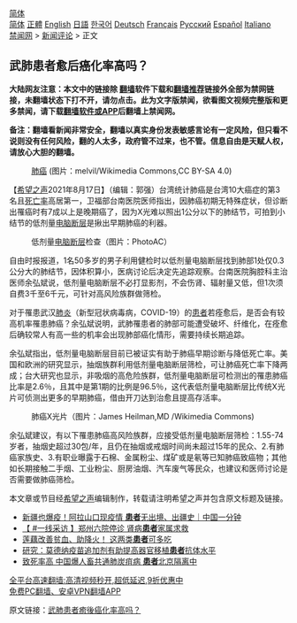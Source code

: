  <!-- 面包屑导航 --> <div class="breadcrumb"><!-- GTranslate: https://gtranslate.io/ -->  <div class="switcher notranslate">  <div class="selected">  <a href="#" onclick="return false;"> 简体</a>  </div>  <div class="option">  <a href="https://www.bannedbook.org" onclick="doGTranslate('zh-CN|zh-CN');jQuery('div.switcher div.selected a').html(jQuery(this).html());return false;" title="简体中文" class="nturl selected"> 简体</a>  <a href="https://www.bannedbook.org/zh-tw/" onclick="doGTranslate('zh-CN|zh-TW');jQuery('div.switcher div.selected a').html(jQuery(this).html());return false;" title="繁體中文" class="nturl"> 正體</a>  <a href="https://www.bannedbook.org/en/" onclick="doGTranslate('zh-CN|en');jQuery('div.switcher div.selected a').html(jQuery(this).html());return false;" title="English" class="nturl"> English</a>  <a href="https://www.bannedbook.org/ja/" onclick="doGTranslate('zh-CN|ja');jQuery('div.switcher div.selected a').html(jQuery(this).html());return false;" title="日本語" class="nturl"> 日語</a>  <a href="https://www.bannedbook.org/ko/" onclick="doGTranslate('zh-CN|ko');jQuery('div.switcher div.selected a').html(jQuery(this).html());return false;" title="한국어" class="nturl"> 한국어</a>  <a href="https://www.bannedbook.org/de/" onclick="doGTranslate('zh-CN|de');jQuery('div.switcher div.selected a').html(jQuery(this).html());return false;" title="Deutsch" class="nturl"> Deutsch</a>  <a href="https://www.bannedbook.org/fr/" onclick="doGTranslate('zh-CN|fr');jQuery('div.switcher div.selected a').html(jQuery(this).html());return false;" title="Français" class="nturl"> Français</a>  <a href="https://www.bannedbook.org/ru/" onclick="doGTranslate('zh-CN|ru');jQuery('div.switcher div.selected a').html(jQuery(this).html());return false;" title="Русский" class="nturl"> Русский</a>  <a href="https://www.bannedbook.org/es/" onclick="doGTranslate('zh-CN|es');jQuery('div.switcher div.selected a').html(jQuery(this).html());return false;" title="Español" class="nturl"> Español</a>  <a href="https://www.bannedbook.org/it/" onclick="doGTranslate('zh-CN|it');jQuery('div.switcher div.selected a').html(jQuery(this).html());return false;" title="Italiano" class="nturl"> Italiano</a>  </div>  </div>      <div class='breadcrumb-sub'><!-- Breadcrumb NavXT 6.3.0 --> <a href="https://www.bannedbook.org/" class="home">禁闻网</a> &gt; <a href="https://www.bannedbook.org/bnews/comments/" class="category">新闻评论</a> &gt; 正文</div></div><h2>武肺患者愈后癌化率高吗？</h2> <p class="notice"><b>大陆网友注意：本文中的链接除 <a href="https://github.com/bannedbook/fanqiang" >翻墙</a>软件下载和<a href="https://github.com/killgcd/justmysocks/blob/master/README.md">翻墙推荐</a>链接外全部为禁网链接，未翻墙状态下打不开，请勿点击。此为文字版禁闻，欲看图文视频完整版和更多禁闻，请下载<a href="https://github.com/bannedbook/fanqiang">翻墙软件或APP</a>后翻墙上禁闻网。</p><p>备注：翻墙看新闻非常安全，翻墙以真实身份发表敏感言论有一定风险，但只看不说则没有任何风险，翻的人太多，政府管不过来，也不管。信息自由是天赋人权，请放心大胆的翻墙。</b></p>  <div class="entry"> <figure> <p><figcaption><a href="https://www.bannedbook.org/bnews/tag/%e8%82%ba%e7%99%8c/" class="st_tag internal_tag" rel="tag" title="标签 肺癌 下的日志">肺癌</a> (图片：melvil/Wikimedia Commons,CC BY-SA 4.0)   </figcaption></figure> <p>【<span class='wp_keywordlink_affiliate'><a href="https://www.soundofhope.org" title="希望之声" target="_blank">希望之声</a></span>2021年8月17日】（编辑：郭强）台湾统计肺癌是台湾10大癌症的第3名且<a href="https://www.bannedbook.org/bnews/tag/%E6%AD%BB%E4%BA%A1%E7%8E%87/" class="st_tag internal_tag" rel="tag" title="标签 死亡率 下的日志">死亡率</a>高居第一，卫福部台南医院医师指出，因肺癌初期无特殊症状，但诊断出罹癌时有7成以上是晚期癌了，因为X光难以照出1公分以下的肺结节，可拍到小结节的低剂量<a href="https://www.bannedbook.org/bnews/tag/%E7%94%B5%E8%84%91%E6%96%AD%E5%B1%82/" class="st_tag internal_tag" rel="tag" title="标签 电脑断层 下的日志">电脑断层</a>是揪出早期肺癌的利器。</p> <figure><figcaption>低剂量<a href="https://www.bannedbook.org/bnews/tag/%e7%94%b5%e8%84%91/" class="st_tag internal_tag" rel="tag" title="标签 电脑 下的日志">电脑</a><a href="https://www.bannedbook.org/bnews/tag/%E6%96%AD%E5%B1%82/" class="st_tag internal_tag" rel="tag" title="标签 断层 下的日志">断层</a>检查（图片：PhotoAC）</figcaption></figure> <p>自由时报报道，1名50多岁的男子利用健检时以低剂量电脑断层找到肺部1处仅0.3公分大的肺结节，因体积算小，医病讨论后决定先追踪观察。台南医院胸腔科主治医师余弘斌说，低剂量电脑断层不必打显影剂，不会伤肾、辐射量又低，但1次须自费3千至6千元，可针对高风险族群做筛检。</p>  <p>对于罹患武汉<a href="https://www.bannedbook.org/bnews/tag/%e8%82%ba%e7%82%8e/" class="st_tag internal_tag" rel="tag" title="标签 肺炎 下的日志">肺炎</a>（新型冠状病毒病，COVID-19）的<a href="https://www.bannedbook.org/bnews/tag/%E6%82%A3%E8%80%85/" class="st_tag internal_tag" rel="tag" title="标签 患者 下的日志">患者</a>若痊愈后，是否会有较高机率罹患肺癌？余弘斌说明，武肺罹患者的肺部可能遭受破坏、纤维化，在痊愈后确较常人有高一些的机率会出现肺部癌化情形，需要持续长期追踪。</p> <p>余弘斌指出，低剂量电脑断层目前已被证实有助于肺癌早期诊断与降低死亡率。美国和欧洲的研究显示，抽烟族群利用低剂量电脑断层筛检，可让肺癌死亡率下降两成；台大研究也显示，非吸烟的高危险族群，低剂量电脑断层可检测出的罹患肺癌比率是2.6％，且其中是第1期的比例是96.5％，这代表低剂量电脑断层比传统X光片可侦测出更多的早期肺癌，借由开刀达到治愈且提高存活率。</p>  <figure><figcaption>肺癌X光片（图片：James Heilman,MD /Wikimedia Commons)</figcaption></figure> <p>余弘斌建议，有以下罹患肺癌高风险族群，应接受低剂量电脑断层筛检：1.55-74岁者，抽烟史超过30包/年，且仍在抽烟或戒烟时间尚未超过15年的民众、2.有肺癌家族史、3.有职业曝露于石棉、金属粉尘、煤矿或是氡等已知肺癌致癌物；其他如长期接触二手烟、工业粉尘、厨房油烟、汽车废气等民众，也建议和医师讨论是否需要做肺癌筛检。</p> <p>本文章或节目经<a href="https://www.bannedbook.org/bnews/tag/%e5%b8%8c%e6%9c%9b%e4%b9%8b%e5%a3%b0/" class="st_tag internal_tag" rel="tag" title="标签 希望之声 下的日志">希望之声</a>编辑制作，转载请注明希望之声并包含原文标题及链接。 </p>  <ul class='op-related-articles' title='相关阅读'> <li><a href='https://www.bannedbook.org/bnews/taiwannews/20210816/1607403.html' target='_blank'>新疆也爆疫！阿拉山口现疫情 <b>患者</b>无出境、出疆史｜中国一分钟</a></li> <li><a href='https://www.bannedbook.org/bnews/bannedvideo/20210816/1607263.html' target='_blank'>【 #一线采访 】郑州六院停诊 肾病<b>患者</b>家属求救</a></li> <li><a href='https://www.bannedbook.org/bnews/comments/20210814/1606355.html' target='_blank'>莲藕改善贫血、助降火！ 这两类<b>患者</b>可多吃</a></li> <li><a href='https://www.bannedbook.org/bnews/baitai/20210812/1605189.html' target='_blank'>研究：莫德纳疫苗追加剂有助提高器官移植<b>患者</b>抗体水平</a></li> <li><a href='https://www.bannedbook.org/bnews/bannedvideo/20210811/1604440.html' target='_blank'>致死率高 中国爆人畜共通肺炭疽病 <b>患者</b>北京隔离中</a></li> </ul> <p class="texttj"> <a href="https://github.com/bannedbook/fanqiang/wiki/V2ray%E6%9C%BA%E5%9C%BA" target="_blank">全平台高速翻墙:高清视频秒开,超低延迟,9折优惠中</a><br/> <a href="https://github.com/bannedbook/fanqiang/wiki/%E7%A6%81%E9%97%BB%E7%BD%91%E5%AE%89%E5%8D%93%E7%BF%BB%E5%A2%99%E6%96%B0%E9%97%BBAPP" target="_blank">免费PC翻墙、安卓VPN翻墙APP</a></p><p>原文链接：<a class="src_link"  href="https://www.soundofhope.org/post/534830" target="_blank">武肺患者癒後癌化率高吗？</a></p> <a name='sharetosocial'></a>  <div style="margin-bottom:5px;padding-bottom:5px;clear:both"> <div id="archive-pix-1" class="banner-ads"> <!-- AuctionX Display platform tag START --> <div id="26318x728x90x621x_ADSLOT2" clicktrack="%%CLICK_URL_ESC%%"></div> <!-- AuctionX Display platform tag END --> </div> <div id="archive-pix-2" class="banner-ads"> <!-- AuctionX Display platform tag START --> <div id="26315x300x250x621x_ADSLOT2" clicktrack="%%CLICK_URL_ESC%%"></div> <!-- AuctionX Display platform tag END --> </div> </div>  <div id="archive-pix-1" class="banner-ads"> <!-- AuctionX Display platform tag START --> <div id="26318x728x90x621x_ADSLOT3" clicktrack="%%CLICK_URL_ESC%%"></div> <!-- AuctionX Display platform tag END --> </div> </div><!--END ENTRY--> 